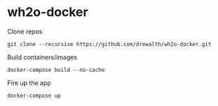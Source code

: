# wh2o-docker

Clone repos

```
git clone --recursive https://github.com/drewalth/wh2o-docker.git
```

Build containers/images
```
docker-compose build --no-cache
```

Fire up the app

```
docker-compose up
```